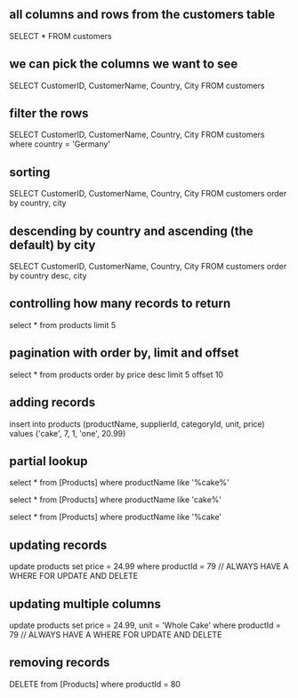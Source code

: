 ## all columns and rows from the customers table
SELECT * FROM customers

## we can pick the columns we want to see 
SELECT CustomerID, CustomerName, Country, City
FROM customers

## filter the rows
SELECT CustomerID, CustomerName, Country, City
FROM customers
where country = 'Germany'

## sorting
SELECT CustomerID, CustomerName, Country, City
FROM customers
order by country, city

## descending by country and ascending (the default) by city
SELECT CustomerID, CustomerName, Country, City
FROM customers
order by country desc, city

## controlling how many records to return
select *
from products
limit 5

## pagination with order by, limit and offset
select *
from products
order by price desc
limit 5
offset 10

## adding records
insert into products (productName, supplierId, categoryId, unit, price)
values ('cake', 7, 1, 'one', 20.99)

## partial lookup
select * from [Products]
where productName like '%cake%'

select * from [Products]
where productName like 'cake%'

select * from [Products]
where productName like '%cake'

## updating records
update products
set price = 24.99
where productId = 79 // ALWAYS HAVE A WHERE FOR UPDATE AND DELETE

## updating multiple columns
update products
set price = 24.99, unit = 'Whole Cake'
where productId = 79 // ALWAYS HAVE A WHERE FOR UPDATE AND DELETE

## removing records
DELETE from [Products] 
where productId = 80



